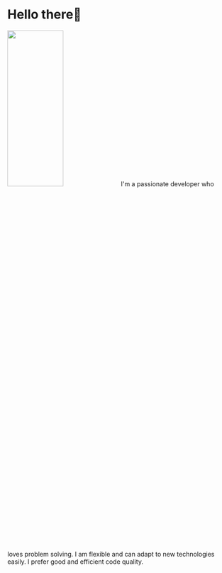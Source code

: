 # Hello there👋
<img width="50%" height="30%" src="https://thumbs.dreamstime.com/b/modern-flat-editable-line-design-vector-illustration-concept-programming-development-software-coding-process-graphic-77158042.jpg"/>
I'm a passionate developer who loves problem solving. I am flexible and can adapt to new technologies easily. I prefer good and efficient code quality.
